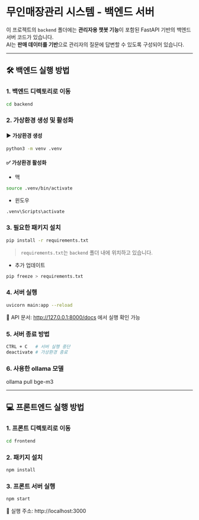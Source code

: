 # 무인매장관리 시스템 - 백엔드 서버

이 프로젝트의 `backend` 폴더에는 **관리자용 챗봇 기능**이 포함된 FastAPI 기반의 백엔드 서버 코드가 있습니다. <br>
AI는 **판매 데이터를 기반**으로 관리자의 질문에 답변할 수 있도록 구성되어 있습니다.

---

## 🛠️ 백엔드 실행 방법

### 1. 백엔드 디렉토리로 이동
```bash
cd backend
```

### 2. 가상환경 생성 및 활성화
#### ▶️ 가상환경 생성
```bash
python3 -m venv .venv  
```

#### ✅ 가상환경 활성화
- 맥
```bash
source .venv/bin/activate
```

- 윈도우
```bash
.venv\Scripts\activate
```

### 3. 필요한 패키지 설치
```bash
pip install -r requirements.txt
```

> `requirements.txt`는 `backend` 폴더 내에 위치하고 있습니다.

- 추가 업데이트
```bash
pip freeze > requirements.txt
```

### 4. 서버 실행
```bash
uvicorn main:app --reload
```
🔗 API 문서: http://127.0.0.1:8000/docs 에서 실행 확인 가능

### 5. 서버 종료 방법
```bash
CTRL + C   # 서버 실행 중단
deactivate # 가상환경 종료
```

### 6. 사용한 ollama 모델
ollama pull bge-m3

---
## 💻 프론트엔드 실행 방법
### 1. 프론트 디렉토리로 이동
```bash
cd frontend
```

### 2. 패키지 설치
```bash
npm install
```

### 3. 프론트 서버 실행
```bash
npm start
```
🔗 실행 주소: http://localhost:3000

